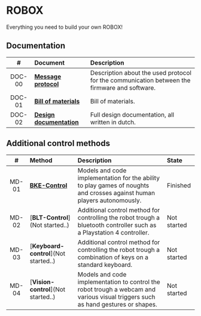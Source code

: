 # ROBOX

Everything you need to build your own ROBOX!

## Documentation

|#|Document|Description|
|:---:|:---|:---|
|DOC-00|[**Message protocol**](https://github.com/LukevLuijn/robox_docs/blob/b1542c1bec19ce677cf1c12f30072f8e4e05e07a/protocol/protocol_description.pdf)|Description about the used protocol for the communication between the firmware and software.|
|DOC-01|[**Bill of materials**](https://github.com/LukevLuijn/robox_docs/blob/b1542c1bec19ce677cf1c12f30072f8e4e05e07a/hardware/bill_of_materials/README.md)|Bill of materials.|
|DOC-02|[**Design documentation**](https://github.com/LukevLuijn/robox_docs)|Full design documentation, all written in dutch.|

## Additional control methods

|#|Method|Description|State|
|:---:|:---|:---|:---|
|MD-01|[**BKE-Control**](https://github.com/LukevLuijn/robox/tree/BKE-control)|Models and code implementation for the ability to play games of noughts and crosses against human players autonomously.|Finished|
|MD-02|[**BLT-Control**](Not started..)|Additional control method for controlling the robot trough a bluetooth controller such as a Playstation 4 controller.|Not started|
|MD-03|[**Keyboard-control**](Not started..)|Additional control method for controlling the robot trough a combination of keys on a standard keyboard.|Not started|
|MD-04|[**Vision-control**](Not started..)|Models and code implementation to control the robot trough a webcam and various visual triggers such as hand gestures or shapes.|Not started|